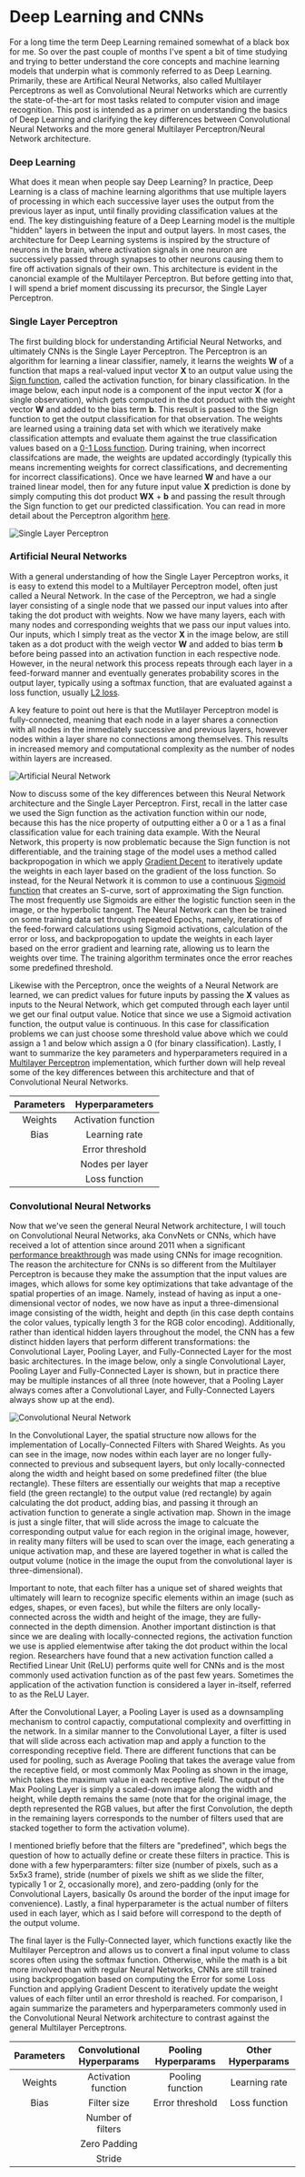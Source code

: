 # Deep Learning and CNNs

For a long time the term Deep Learning remained somewhat of a black box for me.  So over the past couple of months I've spent a bit of time studying and trying to better understand the core concepts and machine learning models that underpin what is commonly referred to as Deep Learning.  Primarily, these are Artifical Neural Networks, also called Multilayer Perceptrons as well as Convolutional Neural Networks which are currently the state-of-the-art for most tasks related to computer vision and image recognition. This post is intended as a primer on understanding the basics of Deep Learning and clarifying the key differences between Convolutional Neural Networks and the more general Multilayer Perceptron/Neural Network architecture.

### Deep Learning

What does it mean when people say Deep Learning? In practice, Deep Learning is a class of machine learning algorithms that use multiple layers of processing in which each successive layer uses the output from the previous layer as input, until finally providing classification values at the end.  The key distinguishing feature of a Deep Learning model is the multiple "hidden" layers in between the input and output layers. In most cases, the architecture for Deep Learning systems is inspired by the structure of neurons in the brain, where activation signals in one neuron are successively passed through synapses to other neurons causing them to fire off activation signals of their own. This architecture is evident in the canoncial example of the Multilayer Perceptron. But before getting into that, I will spend a brief moment discussing its precursor, the Single Layer Perceptron.

### Single Layer Perceptron

The first building block for understanding Artificial Neural Networks, and ultimately CNNs is the Single Layer Perceptron. The Perceptron is an algorithm for learning a linear classifier, namely, it learns the weights **W** of a function that maps a real-valued input vector **X** to an output value using the [Sign function](https://en.wikipedia.org/wiki/Sign_function), called the activation function, for binary classification. In the image below, each input node is a component of the input vector **X** (for a single observation), which gets computed in the dot product with the weight vector **W** and added to the bias term **b**. This result is passed to the Sign function to get the output classification for that observation. The weights are learned using a training data set with which we iteratively make classification attempts and evaluate them against the true classification values based on a [0-1 Loss function](https://en.wikipedia.org/wiki/Loss_function#0-1_loss_function).  During training, when incorrect classifcations are made, the weights are updated accordingly (typically this means incrementing weights for correct classifications, and decrementing for incorrect classifications). Once we have learned **W** and have a our trained linear model, then for any future input value **X** prediction is done by simply computing this dot product **WX** + **b** and passing the result through the Sign function to get our predicted classification. You can read in more detail about the Perceptron algorithm [here](https://en.wikipedia.org/wiki/Perceptron).

![Single Layer Perceptron](images/perceptron.png)

### Artificial Neural Networks

With a general understanding of how the Single Layer Perceptron works, it is easy to extend this model to a Multilayer Perceptron model, often just called a Neural Network. In the case of the Perceptron, we had a single layer consisting of a single node that we passed our input values into after taking the dot product with weights. Now we have many layers, each with many nodes and corresponding weights that we pass our input values into. Our inputs, which I simply treat as the vector **X** in the image below, are still taken as a dot product with the weigh vector **W** and added to bias term **b** before being passed into an activation function in each respective node. However, in the neural network this process repeats through each layer in a feed-forward manner and eventually generates probability scores in the output layer, typically using a softmax function, that are evaluated against a loss function, usually [L2 loss](https://en.wikipedia.org/wiki/Loss_function#Examples_in_statistics).

A key feature to point out here is that the Mutlilayer Perceptron model is fully-connected, meaning that each node in a layer shares a connection with all nodes in the immediately successive and previous layers, however nodes within a layer share no connections among themselves. This results in increased memory and computational complexity as the number of nodes within layers are increased.

![Artificial Neural Network](images/neural-net.png)

Now to discuss some of the key differences between this Neural Network architecture and the Single Layer Perceptron. First, recall in the latter case we used the Sign function as the activation function within our node, because this has the nice property of outputting either a 0 or a 1 as a final classification value for each training data example. With the Neural Network, this property is now problematic because the Sign function is not differentiable, and the training stage of the model uses a method called backpropogation in which we apply [Gradient Decent](https://en.wikipedia.org/wiki/Gradient_descent) to iteratively update the weights in each layer based on the gradient of the loss function. So instead, for the Neural Network it is common to use a continuous [Sigmoid function](https://en.wikipedia.org/wiki/Sigmoid_function) that creates an S-curve, sort of approximating the Sign function. The most frequently use Sigmoids are either the logistic function seen in the image, or the hyperbolic tangent. The Neural Network can then be trained on some training data set through repeated Epochs, namely, iterations of the feed-forward calculations using Sigmoid activations, calculation of the error or loss, and backpropogation to update the weights in each layer based on the error gradient and learning rate, allowing us to learn the weights over time. The training algorithm terminates once the error reaches some predefined threshold.

Likewise with the Perceptron, once the weights of a Neural Network are learned, we can predict values for future inputs by passing the **X** values as inputs to the Neural Network, which get computed through each layer until we get our final output value.  Notice that since we use a Sigmoid activation function, the output value is continuous.  In this case for classification problems we can just choose some threshold value above which we could assign a 1 and below which assign a 0 (for binary classification).  Lastly, I want to summarize the key parameters and hyperparameters required in a [Multilayer Perceptron](https://en.wikipedia.org/wiki/Multilayer_perceptron) implementation, which further down will help reveal some of the key differences between this architecture and that of Convolutional Neural Networks.

| Parameters | Hyperparameters |
|:----------:|:---------------:|
| Weights    | Activation function |
| Bias       | Learning rate |
|            | Error threshold |
|            | Nodes per layer |
|            | Loss function

### Convolutional Neural Networks

Now that we've seen the general Neural Network architecture, I will touch on Convolutional Neural Networks, aka ConvNets or CNNs, which have received a lot of attention since around 2011 when a significant [performance breakthrough](https://en.wikipedia.org/wiki/Convolutional_neural_network#GPU_implementations) was made using CNNs for image recognition. The reason the architecture for CNNs is so different from the Multilayer Perceptron is because they make the assumption that the input values are images, which allows for some key optimizations that take advantage of the spatial properties of an image. Namely, instead of having as input a one-dimensional vector of nodes, we now have as input a three-dimensional image consisting of the width, height and depth (in this case depth contains the color values, typically length 3 for the RGB color encoding). Additionally, rather than identical hidden layers throughout the model, the CNN has a few distinct hidden layers that perform different transformations: the Convolutional Layer, Pooling Layer, and Fully-Connected Layer for the most basic architectures. In the image below, only a single Convolutional Layer, Pooling Layer and Fully-Connected Layer is shown, but in practice there may be multiple instances of all three (note however, that a Pooling Layer always comes after a Convolutional Layer, and Fully-Connected Layers always show up at the end).

![Convolutional Neural Network](images/cnn.png)

In the Convolutional Layer, the spatial structure now allows for the implementation of Locally-Connected Filters with Shared Weights. As you can see in the image, now nodes within each layer are no longer fully-connected to previous and subsequent layers, but only locally-connected along the width and height based on some predefined filter (the blue rectangle). These filters are essentially our weights that map a receptive field (the green rectangle) to the output value (red rectangle) by again calculating the dot product, adding bias, and passing it through an activation function to generate a single activation map. Shown in the image is just a single filter, that will slide across the image to calcuate the corresponding output value for each region in the original image, however, in reality many filters will be used to scan over the image, each generating a unique activation map, and these are layered together in what is called the output volume (notice in the image the ouput from the convolutional layer is three-dimensional).

Important to note, that each filter has a unique set of shared weights that ultimately will learn to recognize specific elements within an image (such as edges, shapes, or even faces), but while the filters are only locally-connected across the width and height of the image, they are fully-connected in the depth dimension. Another important distinction is that since we are dealing with locally-connected regions, the activation function we use is applied elementwise after taking the dot product within the local region. Researchers have found that a new activation function called a Rectified Linear Unit (ReLU) performs quite well for CNNs and is the most commonly used activation function as of the past few years. Sometimes the application of the activation function is considered a layer in-itself, referred to as the ReLU Layer.

After the Convolutional Layer, a Pooling Layer is used as a downsampling mechanism to control capactiy, computational complexity and overfitting in the network. In a similar manner to the Convolutional Layer, a filter is used that will slide across each activation map and apply a function to the corresponding receptive field. There are different functions that can be used for pooling, such as Average Pooling that takes the average value from the receptive field, or most commonly Max Pooling as shown in the image, which takes the maximum value in each receptive field. The output of the Max Pooling Layer is simply a scaled-down image along the width and height, while depth remains the same (note that for the original image, the depth represented the RGB values, but after the first Convolution, the depth in the remaining layers corresponds to the number of filters used that are stacked together to form the activation volume).

I mentioned briefly before that the filters are "predefined", which begs the question of how to actually define or create these filters in practice. This is done with a few hyperparamters: filter size (number of pixels, such as a 5x5x3 frame), stride (number of pixels we shift as we slide the filter, typically 1 or 2, occasionally more), and zero-padding (only for the Convolutional Layers, basically 0s around the border of the input image for convenience). Lastly, a final hyperparameter is the actual number of filters used in each layer, which as I said before will correspond to the depth of the output volume.

The final layer is the Fully-Connected layer, which functions exactly like the Multilayer Perceptron and allows us to convert a final input volume to class scores often using the softmax function. Otherwise, while the math is a bit more involved than with regular Neural Networks, CNNs are still trained using backpropogation based on computing the Error for some Loss Function and applying Gradient Descent to iteratively update the weight values of each filter until an error threshold is reached. For comparison, I again summarize the parameters and hyperparameters commonly used in the Convolutional Neural Network architecture to contrast against the general Multilayer Perceptrons.

| Parameters | Convolutional Hyperparams | Pooling Hyperparams | Other Hyperparams |
|:----------:|:-------------------------:|:-------------------:|:-----------------:|
| Weights    | Activation function       | Pooling function    | Learning rate     |
| Bias       | Filter size               | Error threshold     | Loss function     |
|            | Number of filters         | | |
|            | Zero Padding              | | |
|            | Stride                    | | |
